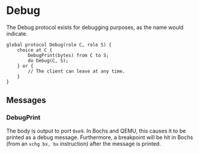 Debug
=====

The Debug protocol exists for debugging purposes, as the name would indicate.

```scribble
global protocol Debug(role C, role S) {
	choice at C {
		DebugPrint(bytes) from C to S;
		do Debug(C, S);
	} or {
		// The client can leave at any time.
	}
}
```

Messages
--------

### DebugPrint

The body is output to port `0xe9`. In Bochs and QEMU, this causes it to be printed as a debug message. Furthermore, a breakpoint will be hit in Bochs (from an `xchg bx, bx` instruction) after the message is printed.
